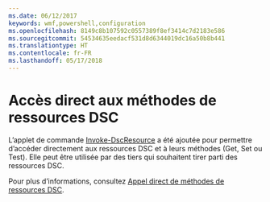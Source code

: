 ```yaml
---
ms.date: 06/12/2017
keywords: wmf,powershell,configuration
ms.openlocfilehash: 8149c8b107592c0557389f8ef3414c7d2183e586
ms.sourcegitcommit: 54534635eedacf531d8d6344019dc16a50b8b441
ms.translationtype: HT
ms.contentlocale: fr-FR
ms.lasthandoff: 05/17/2018
---
```

# <a name="direct-access-to-dsc-resource-methods"></a>Accès direct aux méthodes de ressources DSC


L’applet de commande [Invoke-DscResource](https://technet.microsoft.com/library/mt517869.aspx) a été ajoutée pour permettre d’accéder directement aux ressources DSC et à leurs méthodes (Get, Set ou Test). Elle peut être utilisée par des tiers qui souhaitent tirer parti des ressources DSC.

Pour plus d’informations, consultez [Appel direct de méthodes de ressources DSC](https://msdn.microsoft.com/powershell/dsc/directcallresource).
